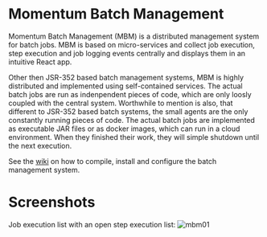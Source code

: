 # Momentum Batch Management

Momentum Batch Management (MBM) is a distributed management system for batch jobs. MBM is based on micro-services and collect job execution, step execution
and job logging events centrally and displays them in an intuitive React app.

Other then JSR-352 based batch management systems, MBM is highly distributed and implemented using self-contained services. The actual batch jobs are run as
indenpendent pieces of code, which are only loosly coupled with the central system. Worthwhile to mention is also, that different to JSR-352 based batch
systems, the small agents are the only constantly running pieces of code. The actual batch jobs are implemented as executable JAR files or as docker images,
which can run in a cloud environment. When they finished their work, they will simple shutdown until the next execution.

See the [wiki](https://github.com/vogje01/mbm-batch/wiki) on how to compile, install and configure the batch management system.

# Screenshots
Job execution list with an open step execution list:
![mbm01](https://user-images.githubusercontent.com/18611563/84593606-49143f80-ae4d-11ea-9971-59edd8b45d24.png)